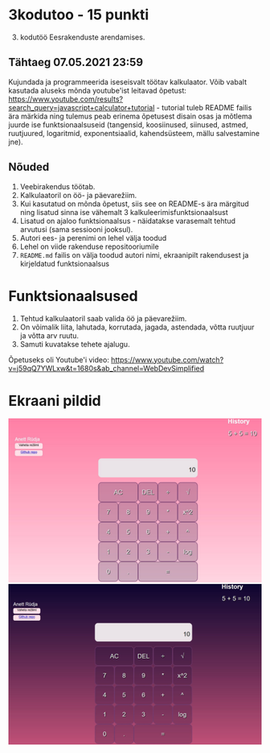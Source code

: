 # 3kodutoo - 15 punkti
3. kodutöö Eesrakenduste arendamises.

## Tähtaeg 07.05.2021 23:59

Kujundada ja programmeerida iseseisvalt töötav kalkulaator. Võib vabalt kasutada aluseks mõnda youtube'ist leitavad õpetust: https://www.youtube.com/results?search_query=javascript+calculator+tutorial - tutorial tuleb README failis ära märkida ning tulemus peab erinema õpetusest disain osas ja mõtlema juurde ise funktsionaalsuseid (tangensid, koosiinused, siinused, astmed, ruutjuured, logaritmid, exponentsiaalid, kahendsüsteem, mällu salvestamine jne).

## Nõuded

1. Veebirakendus töötab.
1. Kalkulaatoril on öö- ja päevarežiim. 
1. Kui kasutatud on mõnda õpetust, siis see on README-s ära märgitud ning lisatud sinna ise vähemalt 3 kalkuleerimisfunktsionaalsust
1. Lisatud on ajaloo funktsionaalsus - näidatakse varasemalt tehtud arvutusi (sama sessiooni jooksul). 
1. Autori ees- ja perenimi on lehel välja toodud
1. Lehel on viide rakenduse repositooriumile
1. `README.md` failis on välja toodud autori nimi, ekraanipilt rakendusest ja kirjeldatud funktsionaalsus

# Funktsionaalsused
1. Tehtud kalkulaatoril saab valida öö ja päevarežiim.
2. On võimalik liita, lahutada, korrutada, jagada, astendada, võtta ruutjuur ja võtta arv ruutu.
3. Samuti kuvatakse tehete ajalugu.

Õpetuseks oli Youtube'i video: https://www.youtube.com/watch?v=j59qQ7YWLxw&t=1680s&ab_channel=WebDevSimplified

# Ekraani pildid

![image](https://github.com/Anettrydja/3-kodutoo/blob/main/screen_1.JPG?raw=true)
![image](https://github.com/Anettrydja/3-kodutoo/blob/main/screen_2.JPG?raw=true)

